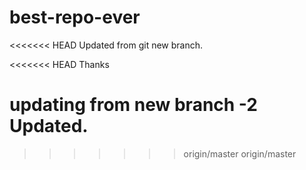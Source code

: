 # best-repo-ever

<<<<<<< HEAD
Updated from git new branch.

<<<<<<< HEAD
Thanks

updating from new branch -2
Updated.
=======
>>>>>>> origin/master
>>>>>>> origin/master
